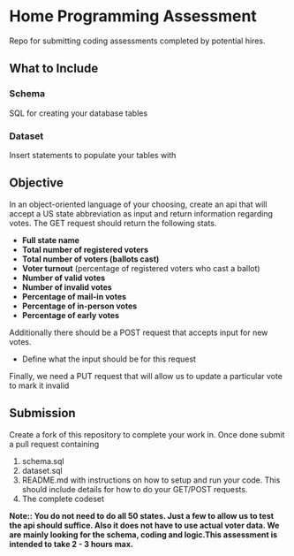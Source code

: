 # Home Programming Assessment
Repo for submitting coding assessments completed by potential hires.

## What to Include
### Schema
SQL for creating your database tables

### Dataset
Insert statements to populate your tables with

## Objective
In an object-oriented language of your choosing, create an api that will accept a US state abbreviation as input and return information regarding votes.
The GET request should return the following stats.

* **Full state name**
* **Total number of registered voters**
* **Total number of voters (ballots cast)**
* **Voter turnout** (percentage of registered voters who cast a ballot)
* **Number of valid votes**
* **Number of invalid votes**
* **Percentage of mail-in votes**
* **Percentage of in-person votes**
* **Percentage of early votes**

Additionally there should be a POST request that accepts input for new votes.
* Define what the input should be for this request

Finally, we need a PUT request that will allow us to update a particular vote to mark it invalid

## Submission
Create a fork of this repository to complete your work in. Once done submit a pull request containing
1. schema.sql
2. dataset.sql
3. README.md with instructions on how to setup and run your code. This should include details for how to do your GET/POST requests. 
4. The complete codeset

**Note:: You do not need to do all 50 states. Just a few to allow us to test the api should suffice. Also it does not have to use actual voter data. We are mainly looking for the schema, coding and logic.This assessment is intended to take 2 - 3 hours max.** 
